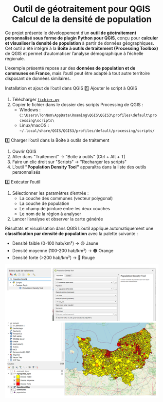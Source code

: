 <h1 align="center">Outil de géotraitement pour QGIS<br>Calcul de la densité de population</h1>

Ce projet présente le développement d’un **outil de géotraitement personnalisé sous forme de plugin Python pour QGIS**, conçu pour **calculer et visualiser la densité de population** à partir de données géographiques. Cet outil a été intégré à la **Boîte à outils de traitement (Processing Toolbox)** de QGIS et permet d’automatiser l’analyse démographique à l’échelle régionale.  

L’exemple présenté repose sur des **données de population et de communes en France**, mais l’outil peut être adapté à tout autre territoire disposant de données similaires.  

Installation et ajout de l’outil dans QGIS
1️⃣ Ajouter le script à QGIS
1. Télécharger [`fichier.py`](fichier.py)  
2. Copier le fichier dans le dossier des scripts Processing de QGIS :  
   - Windows : `C:\Users\TonNom\AppData\Roaming\QGIS\QGIS3\profiles\default\processing\scripts\`  
   - Linux/macOS : `~/.local/share/QGIS/QGIS3/profiles/default/processing/scripts/`  

2️⃣ Charger l’outil dans la Boîte à outils de traitement
1. Ouvrir QGIS  
2. Aller dans "Traitement" → "Boîte à outils" (Ctrl + Alt + T)  
3. Faire un clic droit sur "Scripts" → "Recharger les scripts"  
4. L’outil **"Population Density Tool"** apparaîtra dans la liste des outils personnalisés  

3️⃣ Exécuter l’outil
1. Sélectionner les paramètres d’entrée :  
   - La couche des communes (vecteur polygonal)  
   - La couche de population 
   - Le champ de jointure entre les deux couches
   - Le nom de la région à analyser  
2. Lancer l’analyse et observer la carte générée  


Résultats et visualisation dans QGIS
L’outil applique automatiquement une **classification par densité de population** avec la palette suivante :  
- Densité faible (0-100 hab/km²) → 🟡 Jaune  
- Densité moyenne (100-200 hab/km²) → 🟠 Orange  
- Densité forte (>200 hab/km²) → 🔴 Rouge  

<div align="center">
    <img src="https://github.com/DariaPodlovchenko/Outil-de-g-otraitement-Plugin-QGIS/raw/main/pluginqgis.jpg" width="600">
</div>

